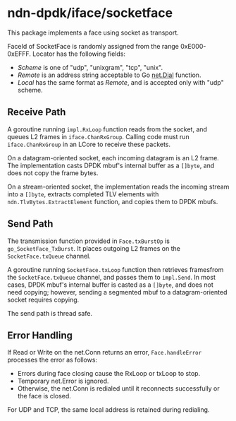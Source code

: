 # ndn-dpdk/iface/socketface

This package implements a face using socket as transport.

FaceId of SocketFace is randomly assigned from the range 0xE000-0xEFFF.
Locator has the following fields:

*   *Scheme* is one of "udp", "unixgram", "tcp", "unix".
*   *Remote* is an address string acceptable to Go [net.Dial](https://golang.org/pkg/net/#Dial) function.
*   *Local* has the same format as *Remote*, and is accepted only with "udp" scheme.

## Receive Path

A goroutine running `impl.RxLoop` function reads from the socket, and queues L2 frames in `iface.ChanRxGroup`.
Calling code must run `iface.ChanRxGroup` in an LCore to receive these packets.

On a datagram-oriented socket, each incoming datagram is an L2 frame.
The implementation casts DPDK mbuf's internal buffer as a `[]byte`, and does not copy the frame bytes.

On a stream-oriented socket, the implementation reads the incoming stream into a `[]byte`, extracts completed TLV elements with `ndn.TlvBytes.ExtractElement` function, and copies them to DPDK mbufs.

## Send Path

The transmission function provided in `Face.txBurstOp` is `go_SocketFace_TxBurst`.
It places outgoing L2 frames on the `SocketFace.txQueue` channel.

A goroutine running `SocketFace.txLoop` function then retrieves framesfrom the `SocketFace.txQueue` channel, and passes them to `impl.Send`.
In most cases, DPDK mbuf's internal buffer is casted as a `[]byte`, and does not need copying; however, sending a segmented mbuf to a datagram-oriented socket requires copying.

The send path is thread safe.

## Error Handling

If Read or Write on the net.Conn returns an error, `Face.handleError` processes the error as follows:

* Errors during face closing cause the RxLoop or txLoop to stop.
* Temporary net.Error is ignored.
* Otherwise, the net.Conn is redialed until it reconnects successfully or the face is closed.

For UDP and TCP, the same local address is retained during redialing.
